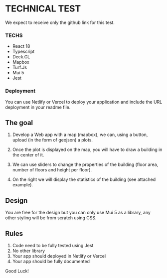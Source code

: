 # TECHNICAL TEST

We expect to receive only the github link for this test.

### TECHS

- React 18
- Typescript
- Deck.GL
- Mapbox
- Turf.Js
- Mui 5
- Jest

### Deployment

You can use Netlify or Vercel to deploy your application and include the URL deployment in your readme file.

## The goal

1. Develop a Web app with a map (mapbox), we can, using a button, upload (in the form of geojson) a plots.

2. Once the plot is displayed on the map, you will have to draw a building in the center of it.

3. We can use sliders to change the properties of the building (floor area, number of floors and height per floor).

4. On the right we will display the statistics of the building (see attached example).

## Design

You are free for the design but you can only use Mui 5 as a library, any other styling will be from scratch using CSS.

## Rules

1. Code need to be fully tested using Jest
2. No other library
3. Your app should deployed in Netlify or Vercel
4. Your app should be fully documented

Good Luck!
